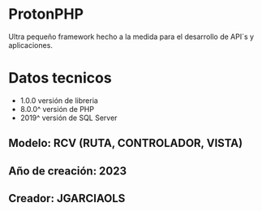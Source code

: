 # ProtonPHP
Ultra pequeño framework hecho a la medida para el desarrollo de API´s y aplicaciones.

# Datos tecnicos
* 1.0.0 versión de libreria
* 8.0.0^ versión de PHP
* 2019^ versión de SQL Server

##  Modelo: RCV (RUTA, CONTROLADOR, VISTA)

## Año de creación: 2023

## Creador: JGARCIAOLS
